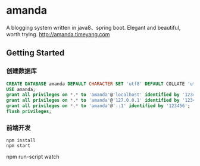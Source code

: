 # amanda
A blogging system written in java8、spring boot. Elegant and beautiful, worth trying. http://amanda.timeyang.com

## Getting Started
### 创建数据库
```sql
CREATE DATABASE amanda DEFAULT CHARACTER SET 'utf8' DEFAULT COLLATE 'utf8_unicode_ci';
USE amanda;
grant all privileges on *.* to 'amanda'@'localhost' identified by '123456'; 
grant all privileges on *.* to 'amanda'@'127.0.0.1' identified by '123456'; 
grant all privileges on *.* to 'amanda'@'::1' identified by '123456'; 
flush privileges;
```
### 前端开发
```shell
npm install
npm start
```
npm run-script watch
